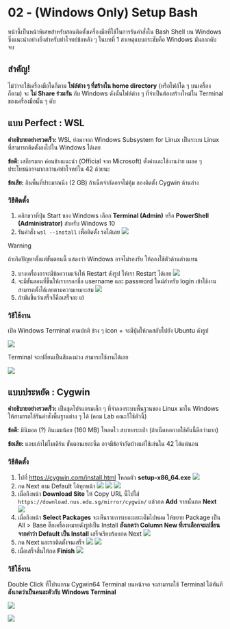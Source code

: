 # 02 - (Windows Only) Setup Bash

หน้านี้เป็นหน้าพิเศษสำหรับสอนติดตั้งเครื่องมือที่ใช้ในการรันคำสั่งใน Bash Shell บน Windows ซึ่งแนะนำอย่างยิ่งสำหรับทำโจทย์ข้อหลัง ๆ ในบทที่ 1 สาเหตุแบบกระชับคือ Windows มันกากคับ จบ

## สำคัญ!

ไม่ว่าจะใช้เครื่องมือใดก็ตาม **ไฟล์ต่าง ๆ ที่สร้างใน home directory** (หรือไฟล์ใด ๆ บนเครื่องก็ตาม) จะ **ไม่ Share ร่วมกัน** กับ Windows ดังนั้นไฟล์ต่าง ๆ ที่จำเป็นต้องสร้างใหม่ใน Terminal ของเครื่องมือนั้น ๆ คับ

## แบบ Perfect : WSL

**คำอธิบายอย่างรวดเร็ว:** WSL ย่อมาจาก Windows Subsystem for Linux เป็นระบบ Linux ที่สามารถติดตั้งลงไปใน Windows ได้เลย

**ข้อดี:** เสถียรมาก ค่อนข้างแนะนำ (Official จาก Microsoft) ตั้งค่าและใช้งานง่าย เผลอ ๆ ประโยชน์อาจมากกว่าแค่ทำโจทย์ใน 42 ด้วยนะ

**ข้อเสีย:** กินพื้นที่ประมาณนึง (2 GB) ถ้าเน็ตจำกัดอาจไม่คุ้ม ลองติดตั้ง Cygwin ด้านล่าง

### วิธีติดตั้ง

1. คลิกขวาที่ปุ่ม Start ของ Windows เลือก **Terminal (Admin)** หรือ **PowerShell (Administrator)** สำหรับ Windows 10
2. รันคำสั่ง `wsl --install` เพื่อติดตั้ง รอได้เลย
	![](../screenshots/Pasted%20image%2020241216235745.png)

> [!WARNING]
>
> ถ้าเกิดปัญหาตั้งแต่ขั้นตอนนี้ แสดงว่า Windows อาจไม่รองรับ ให้ลองใช้ตัวด้านล่างแทน

3. บางเครื่องอาจะมีข้อความแจ้งให้ Restart ดังรูป ให้เรา Restart ได้เลย
	![](../screenshots/Pasted%20image%2020241217000649.png)
4. จะมีขั้นตอนที่ขึ้นให้เรากรอกชื่อ username และ password ใหม่สำหรับ login เข้าใช้งาน สามารถตั้งได้เลยตามความเหมาะสม
	![](../screenshots/Pasted%20image%2020241217000528.png)
5. ถ้ามันขึ้นว่าเสร็จก็คือเสร็จละ เย้

### วิธีใช้งาน

เปิด Windows Terminal ตามปกติ ข้าง ๆ icon + จะมีปุ่มให้กดสลับไปยัง Ubuntu ดังรูป

![](../screenshots/Pasted%20image%2020241217000917.png)

Terminal จะเปลี่ยนเป็นสีแดงม่วง สามารถใช้งานได้เลย

![](../screenshots/Pasted%20image%2020241217000952.png)

## แบบประหยัด : Cygwin

**คำอธิบายอย่างรวดเร็ว:** เป็นชุดโปรแกรมเล็ก ๆ ที่จำลองระบบพื้นฐานของ Linux มาใน Windows ให้สามารถใช้รันคำสั่งพื้นฐานต่าง ๆ ได้ (คอม Lab คณะก็ใช้ตัวนี้)

**ข้อดี:** มินิมอล (?) กินเมมน้อย (160 MB) โหลดไว สบายกระเป๋า (ถ้าเน็ตหอกากใช้อันนี้ดีกว่ามาก)

**ข้อเสีย:** แอบเก่าไม่โมเดิร์น ขั้นตอนเยอะนิ้ด อาจมีข้อจำกัดบ้างแต่ใช้เล่นใน 42 ได้แน่นอน

### วิธีติดตั้ง

1. ไปที่ https://cygwin.com/install.html โหลดตัว **setup-x86_64.exe**
	![](../screenshots/Pasted%20image%2020241216232804.png)
2. กด Next ตาม Default ได้ทุกหน้า
	![](../screenshots/Pasted%20image%2020241216232850.png)
	![](../screenshots/Pasted%20image%2020241216232927.png)
	![](../screenshots/Pasted%20image%2020241216233003.png)
3. เมื่อถึงหน้า **Download Site** ให้ Copy URL นี้ไปใส่ `https://download.nus.edu.sg/mirror/cygwin/` แล้วกด **Add** จากนั้นกด **Next**
	![](../screenshots/Pasted%20image%2020241216233330.png)
4. เมื่อถึงหน้า **Select Packages** จะเห็นรายการเยอะแยะเต็มไปหมด ให้ขยาย Package เป็น All > Base ติ๊กเครื่องหมายดังรูปเป็น Install **สังเกตว่า Column New  ที่เราเลือกจะเปลี่ยนจากคำว่า Default เป็น Install** เสร็จเรียบร้อยกด Next
	![](../screenshots/Pasted%20image%2020241216233958.png)
5. กด Next และรอติดตั้งจนเสร็จ
	![](../screenshots/Pasted%20image%2020241216234202.png)
	![](../screenshots/Pasted%20image%2020241216234206.png)
6. เมื่อเสร็จสิ้นให้กด **Finish** 
	![](../screenshots/Pasted%20image%2020241216234339.png)

### วิธีใช้งาน

Double Click ที่โปรแกรม Cygwin64 Terminal บนหน้าจอ จะสามารถใช้ Terminal ได้ทันที **สังเกตว่าเป็นคนละตัวกับ Windows Terminal**

![](../screenshots/Pasted%20image%2020241216234406.png)

![](../screenshots/Pasted%20image%2020241216235114.png)